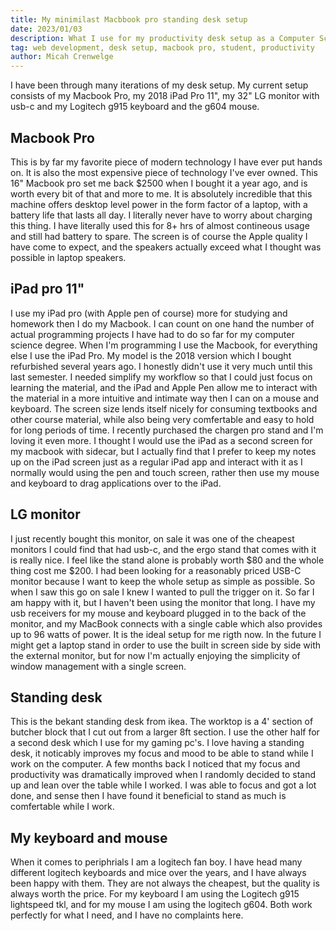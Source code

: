 ```yaml
---
title: My minimilast Macbbook pro standing desk setup
date: 2023/01/03
description: What I use for my productivity desk setup as a Computer Science student, and freelance web developer.
tag: web development, desk setup, macbook pro, student, productivity
author: Micah Crenwelge
---
```


I have been through many iterations of my desk setup. My current setup consists of my Macbook Pro, my 2018 iPad Pro 11", my 32" LG monitor with usb-c and my Logitech g915 keyboard and the g604 mouse.

## Macbook Pro

This is by far my favorite piece of modern technology I have ever put hands on. It is also the most expensive piece of technology I've ever owned. This 16" Macbook pro set me back $2500 when I bought it a year ago, and is worth every bit of that and more to me. It is absolutely incredible that this machine offers desktop level power in the form factor of a laptop, with a battery life that lasts all day. I literally never have to worry about charging this thing. I have literally used this for 8+ hrs of almost contineous usage and still had battery to spare. The screen is of course the Apple quality I have come to expect, and the speakers actually exceed what I thought was possible in laptop speakers.

## iPad pro 11"

I use my iPad pro (with Apple pen of course) more for studying and homework then I do my Macbook. I can count on one hand the number of actual programming projects I have had to do so far for my computer science degree. When I'm programming I use the Macbook, for everything else I use the iPad Pro. My model is the 2018 version which I bought refurbished several years ago. I honestly didn't use it very much until this last semester. I needed simplify my workflow so that I could just focus on learning the material, and the iPad and Apple Pen allow me to interact with the material in a more intuitive and intimate way then I can on a mouse and keyboard. The screen size lends itself nicely for consuming textbooks and other course material, while also being very comfertable and easy to hold for long periods of time. I recently purchased the chargen pro stand and I'm loving it even more. I thought I would use the iPad as a second screen for my macbook with sidecar, but I actually find that I prefer to keep my notes up on the iPad screen just as a regular iPad app and interact with it as I normally would using the pen and touch screen, rather then use my mouse and keyboard to drag applications over to the iPad. 

## LG monitor

I just recently bought this monitor, on sale it was one of the cheapest monitors I could find that had usb-c, and the ergo stand that comes with it is really nice. I feel like the stand alone is probably worth $80 and the whole thing cost me $200. I had been looking for a reasonably priced USB-C monitor because I want to keep the whole setup as simple as possible. So when I saw this go on sale I knew I wanted to pull the trigger on it. So far I am happy with it, but I haven't been using the monitor that long. I have my usb receivers for my mouse and keyboard plugged in to the back of the monitor, and my MacBook connects with a single cable which also provides up to 96 watts of power. It is the ideal setup for me rigth now. In the future I might get a laptop stand in order to use the built in screen side by side with the external monitor, but for now I'm actually enjoying the simplicity of window management with a single screen.

## Standing desk

This is the bekant standing desk from ikea. The worktop is a 4' section of butcher block that I cut out from a larger 8ft section. I use the other half for a second desk which I use for my gaming pc's. I love having a standing desk, it noticably improves my focus and mood to be able to stand while I work on the computer. A few months back I noticed that my focus and productivity was dramatically improved when I randomly decided to stand up and lean over the table while I worked. I was able to focus and got a lot done, and sense then I have found it beneficial to stand as much is comfertable while I work.

## My keyboard and mouse

When it comes to periphrials I am a logitech fan boy. I have head many different logitech keyboards and mice over the years, and I have always been happy with them. They are not always the cheapest, but the quality is always worth the price. For my keyboard I am using the Logitech g915 lightspeed tkl, and for my mouse I am using the logitech g604. Both work perfectly for what I need, and I have no complaints here. 